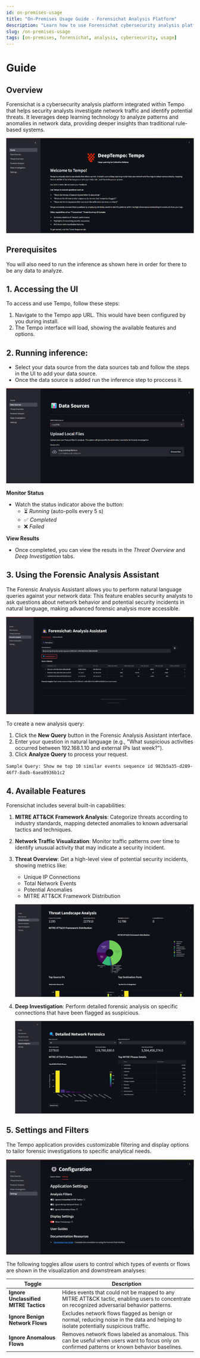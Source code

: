 ```yaml
---
id: on-premises-usage
title: "On-Premises Usage Guide - Forensichat Analysis Platform"
description: "Learn how to use Forensichat cybersecurity analysis platform on-premises. Investigate network traffic, analyze threats, and leverage deep learning insights."
slug: /on-premises-usage
tags: [on-premises, forensichat, analysis, cybersecurity, usage]
---
```


# Guide

## Overview
Forensichat is a cybersecurity analysis platform integrated within Tempo that helps security analysts investigate network traffic and identify potential threats. It leverages deep learning technology to analyze patterns and anomalies in network data, providing deeper insights than traditional rule-based systems.

![Forensichat Home Interface](./assets/forensichatHome-onprem.png)

## Prerequisites
You will also need to run the inference as shown here in order for there to be any data to analyze.

## 1. Accessing the UI

To access and use Tempo, follow these steps:

1. Navigate to the Tempo app URL. This would have been configured by you during install.
2. The Tempo interface will load, showing the available features and options.


## 2. Running inference:

- Select your data source from the data sources tab and follow the steps in the UI to add your data source. 
- Once the data source is added run the inference step to proccess it. 


![alt text](assets/ForensichatExecConsole-onprem.png)


**Monitor Status**  
   - Watch the status indicator above the button:  
     - ⏳ *Running* (auto-polls every 5 s)  
     - ✅ *Completed*  
     - ❌ *Failed*

**View Results**  
   - Once completed, you can view the resuts in the *Threat Overview*  and *Deep Investigation* tabs.

## 3. Using the Forensic Analysis Assistant

The Forensic Analysis Assistant allows you to perform natural language queries against your network data:
This feature enables security analysts to ask questions about network behavior and potential security incidents in natural language, making advanced forensic analysis more accessible.

![Forensic Analysis Assistant](./assets/ForensicQuery-onprem.png)

To create a new analysis query:

1. Click the **New Query** button in the Forensic Analysis Assistant interface.
2. Enter your question in natural language (e.g., "What suspicious activities occurred between 192.168.1.10 and external IPs last week?").
3. Click **Analyze Query** to process your request.

`Sample Query: Show me top 10 similar events sequence id 982b5a35-d289-46f7-8adb-6aea0936b1c2`

## 4. Available Features

Forensichat includes several built-in capabilities:

1. **MITRE ATT&CK Framework Analysis**: Categorize threats according to industry standards, mapping detected anomalies to known adversarial tactics and techniques.

2. **Network Traffic Visualization**: Monitor traffic patterns over time to identify unusual activity that may indicate a security incident.

3. **Threat Overview**: Get a high-level view of potential security incidents, showing metrics like:
   - Unique IP Connections
   - Total Network Events
   - Potential Anomalies
   - MITRE ATT&CK Framework Distribution
   
   ![Threat Overview](./assets/threatoverview-onprem.png)

4. **Deep Investigation**: Perform detailed forensic analysis on specific connections that have been flagged as suspicious.
   
   ![Deep Dive Analysis](./assets/DeepDive-onprem.png)


## 5. Settings and Filters
The Tempo application provides customizable filtering and display options to tailor forensic investigations to specific analytical needs.

![App Settings](./assets/ForensicSettings-onprem.png)

The following toggles allow users to control which types of events or flows are shown in the visualization and downstream analyses:

| Toggle | Description |
|--------|-------------|
| **Ignore Unclassified MITRE Tactics** | Hides events that could not be mapped to any MITRE ATT&CK tactic, enabling users to concentrate on recognized adversarial behavior patterns. |
| **Ignore Benign Network Flows** | Excludes network flows flagged as benign or normal, reducing noise in the data and helping to isolate potentially suspicious traffic. |
| **Ignore Anomalous Flows** | Removes network flows labeled as anomalous. This can be useful when users want to focus only on confirmed patterns or known behavior baselines. |



